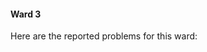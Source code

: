 #### Ward 3

Here are the reported problems for this ward:
<ul id="marker-list3" class="marker-list">

</ul>
